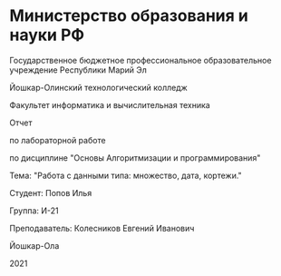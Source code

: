 # Министерство образования и науки РФ

Государственное бюджетное профессиональное образовательное учреждение Республики Марий Эл

Йошкар-Олинский технологический колледж

Факультет информатика и вычислительная техника

Отчет

по лабораторной работе

по дисциплине "Основы Алгоритмизации и программирования"

Тема: "Работа с данными типа: множество, дата, кортежи."

Студент: Попов Илья

Группа: И-21

Преподаватель: Колесников Евгений Иванович

Йошкар-Ола

2021
